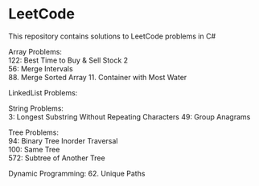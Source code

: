 # LeetCode
This repository contains solutions to LeetCode problems in C#  


Array Problems:  
122: Best Time to Buy & Sell Stock 2    
56: Merge Intervals  
88. Merge Sorted Array 
11. Container with Most Water 

LinkedList Problems:  


String Problems:  
3:  Longest Substring Without Repeating Characters
49: Group Anagrams  

Tree Problems:  
94: Binary Tree Inorder Traversal  
100: Same Tree  
572: Subtree of Another Tree 

Dynamic Programming:
62. Unique Paths
